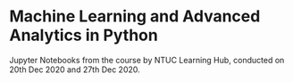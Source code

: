 # Machine Learning and Advanced Analytics in Python

Jupyter Notebooks from the course by NTUC Learning Hub, conducted on 20th Dec 2020 and 27th Dec 2020.
